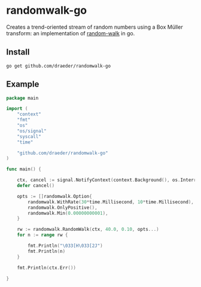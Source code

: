 # randomwalk-go
Creates a trend-oriented stream of random numbers using a Box Müller transform: an implementation of [random-walk](https://www.npmjs.com/package/random-walk) in go.


## Install
```
go get github.com/draeder/randomwalk-go
```

## Example
```go
package main

import (
	"context"
	"fmt"
	"os"
	"os/signal"
	"syscall"
	"time"

	"github.com/draeder/randomwalk-go"
)

func main() {

	ctx, cancel := signal.NotifyContext(context.Background(), os.Interrupt, syscall.SIGTERM)
	defer cancel()

	opts := []randomwalk.Option{
		randomwalk.WithRate(30*time.Millisecond, 10*time.Millisecond),
		randomwalk.OnlyPositive(),
		randomwalk.Min(0.00000000001),
	}

	rw := randomwalk.RandomWalk(ctx, 40.0, 0.10, opts...)
	for n := range rw {

		fmt.Println("\033[H\033[2J")
		fmt.Println(n)
	}

	fmt.Println(ctx.Err())

}
```

